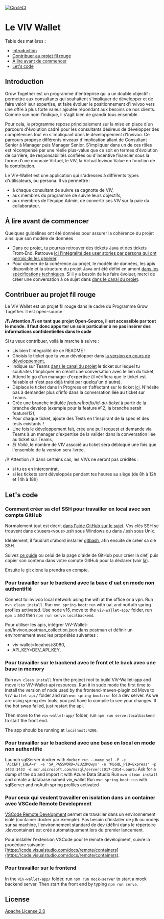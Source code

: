 [![CircleCI](https://circleci.com/gh/Invivoo/ViV-Wallet.svg?style=svg)](https://circleci.com/gh/Invivoo/ViV-Wallet)

# Le VIV Wallet

Table des matières :

-   [Introduction](#introduction)
-   [Contribuer au projet fil rouge](#contribuer-au-projet-fil-rouge)
-   [À lire avant de commencer](#à-lire-avant-de-commencer)
-   [Let's code](#lets-code)

## Introduction

Grow Together est un programme d'entreprise qui a un double objectif : permettre aux consultants qui souhaitent s&#39;impliquer de développer et de faire valoir leur expertise, et faire évoluer le positionnement d&#39;Invivoo vers une offre à plus forte valeur ajoutée répondant aux besoins de nos clients. Comme son nom l&#39;indique, il s&#39;agit bien de grandir tous ensemble.

Pour cela, le programme repose principalement sur la mise en place d&#39;un parcours d&#39;évolution cadré pour les consultants désireux de développer des compétences tout en s&#39;impliquant dans le développement d&#39;Invivoo. Ce parcours propose différents niveaux d&#39;implication allant de Consultant Senior à Manager puis Manager Senior. S&#39;impliquer dans un de ces rôles est récompensé par une réelle plus-value que ce soit en termes d&#39;évolution de carrière, de responsabilités confiées ou d&#39;incentive financier sous la forme d&#39;une monnaie Virtuel, le VIV, la Virtual Invivoo Value en fonction de la contribution.

Le VIV-Wallet est une application qui s&#39;adresses à différents types d&#39;utilisateurs, ou persona. Il va permettre :

-   à chaque consultant de suivre sa cagnotte de VIV,
-   aux membres du programme de suivre leurs objectifs,
-   aux membres de l&#39;équipe Admin, de convertir ses VIV sur la paie du collaborateur.

## À lire avant de commencer

Quelques guidelines ont été données pour assurer la cohérence du projet ainsi que son modèle de données

-   Dans ce projet, tu pourras retrouver des tickets Java et des tickets Front-End. Retrouve [ici l'intégralité des user stories par persona qui ont permis de les générer](https://invivoo.sharepoint.com/:w:/s/Managersd'Expertise/EeWUsfMrHMdOgpooDoYeWCYBsczKABL8gNalyRRjTDFb_g?e=ebTLgZ).
-   Pour donner de la cohérence au projet, le modèle de données, les apis disponible et la structure du projet Java ont été défini en amont [dans les spécifications techniques](https://invivoo.sharepoint.com/:w:/s/Managersd'Expertise/ES5hwrPj9fdFj1g8w58NLvcBn2_JeJ9HslSdzdUwafGFpQ?e=KSssb3). Si il y a besoin de les faire évoluer, merci de créer une conversation à ce sujet dans [dans le canal du projet](https://teams.microsoft.com/l/channel/19%3a4ad8360f9c4e4016a157bfe3f7ca968a%40thread.skype/VIV-Wallet?groupId=d5a0827f-1103-4e19-89f3-d85e7caeb167&tenantId=6d13640c-ba8f-4480-a2a0-0093bacdb7c1).

## Contribuer au projet fil rouge

Le VIV Wallet est un projet fil rouge dans le cadre du Programme Grow Together. Il est open-source.

**/!\ Attention /!\ en tant que projet Open-Source, il est accessible par tout le monde. Il faut donc apporter un soin particulier à ne pas insérer des informations confidentielles dans le code**

Si tu veux contribuer, voilà la marche à suivre :

-   Lis bien l'intégralité de ce README !
-   Choisis le ticket que tu veux développer dans [la version en cours de développement](https://github.com/Invivoo/ViV-Wallet/projects/2),
-   Indique sur Teams [dans le canal du projet](https://teams.microsoft.com/l/channel/19%3ab4db94c02b504ed29dcdde8ed49c3aa3%40thread.tacv2/VIV%2520Wallet?groupId=5b6a22b3-b1d6-4c81-82c4-0f5d886712e4&tenantId=6d13640c-ba8f-4480-a2a0-0093bacdb7c1) le ticket sur lequel tu souhaites t'impliquer en créant une conversation avec le lien du ticket,
-   Attend le go d'un manager d'expertise (il vérifiera que le ticket est faisable et n'est pas déjà traité par quelqu'un d'autre),
-   Déplace le ticket dans In Progress en t'affectant sur le ticket [ici](https://github.com/Invivoo/ViV-Wallet/projects/2). N'hésite pas à demander plus d'info dans la conversation liée au ticket sur Teams.
-   Crée une branche intitulée _feature|hotfix/id-du-ticket_ à partir de la branche develop (exemple pour la feature #12, la branche serait feature/12),
-   Pour chaque ticket, ajoute des Tests en t'inspirant de la spec et des tests existants !
-   Une fois le développement fait, crée une pull request et demande via Teams à un manager d'expertise de la valider dans la conversation liée au ticket sur Teams,
-   _Et Voilà_, le nombre de VIV associé au ticket sera débloqué une fois que l'ensemble de la version sera livrée.

/!\ Attention /!\ dans certains cas, les VIVs ne seront pas crédités :

-   si tu es en intercontrat,
-   si les tickets sont développés pendant tes heures au siège (de 8h à 12h et 14h à 18h)

## Let's code

### Comment créer sa clef SSH pour travailler en local avec son compte GitHub

Normalement tout est décrit [dans l'aide GitHub sur le sujet](https://help.github.com/en/enterprise/2.17/user/authenticating-to-github/connecting-to-github-with-ssh). Vos clés SSH se trouvent dans c:\users\<vous>\.ssh sous Windows ou dans /.ssh sous Unix.

Idéalement, il faudrait d'abord installer [gitbash](https://www.atlassian.com/git/tutorials/git-bash), afin ensuite de créer sa clé SSH.

Suivez [ce guide](https://git-scm.com/book/fr/v2/Git-sur-le-serveur-G%C3%A9n%C3%A9ration-des-cl%C3%A9s-publiques-SSH) ou celui de la page d'aide de GitHub pour créer la clef, puis copier son contenu dans votre compte GitHub pour la déclarer (voir [là](https://help.github.com/en/enterprise/2.17/user/authenticating-to-github/adding-a-new-ssh-key-to-your-github-account)).

Ensuite le git clone la prendra en compte.

### Pour travailler sur le backend avec la base d'uat en mode non authentifié

Connect to invivoo local network using the wifi at the office or a vpn.
Run `mvn clean install`.
Run `mvn spring-boot:run` with uat and noAuth spring profiles activated.
Use node v16, move to the `viv-wallet-app/` folder, run `npm i` and then `npm run serve:localbackend`.

Pour utiliser les apis, intégrer ViV-Wallet-api/Invivoo.postman_collection.json dans postman et définir un environnement avec les propriétés suivantes :

-   viv-wallet=locahost:8080,
-   API_KEY=DEV_API_KEY,

### Pour travailler sur le backend avec le front et le back avec une base in memory

Run `mvn clean install` from the project root to build ViV-Wallet-app and move it to ViV-Wallet-api resources.
Run it in sudo mode the first time to install the version of node used by the frontend-maven-plugin.cd
Move to `ViV-Wallet-api/` folder and run `mvn spring-boot:run` for a dev server.
As we are using spring dev tools, you just have to compile to see your changes. If the hot swap failed, just restart the api.

Then move to the `viv-wallet-app/` folder, run `npm run serve:localbackend` to start the front end.

The app should be running at `localhost:4200`.

### Pour travailler sur le backend avec une base en local en mode non authentifié

Launch sqlServer docker
with `docker run --name sql -P -e 'ACCEPT_EULA=Y' -e 'SA_PASSWORD=/EU22MQwyx' -e 'MSSQL_PID=Express' -p 1433:1433 -d mcr.microsoft.com/mssql/server:2017-CU14-ubuntu`
Ask for a dump of the db and import it with Azure Data Studio
Run `mvn clean install` and create a database named viv_wallet
Run `mvn spring-boot:run` with sqlServer and noAuth spring profiles activated

### Pour ceux qui veulent travailler en isolation dans un container avec VSCode Remote Development

[VSCode Remote Development](https://code.visualstudio.com/docs/remote/remote-overview) permet de travailler dans un environnement isolé (container docker par exemple). Pas besoin d'installer de jdk ou nodejs sur sa machine, l'environnement standard de dev (défini dans le répertoire .devcontainer) est créé automatiquement lors du premier lancement.

Pour installer l'extension VSCode pour le remote development, suivre la procédure suivante: [https://code.visualstudio.com/docs/remote/containers](https://code.visualstudio.com/docs/remote/containers).

### Pour travailler sur le frontend

In the `viv-wallet-app/` folder, run `npm run mock-server` to start a mock backend server. Then start the front end by typing `npm run serve`.

## License

[Apache License 2.0](https://raw.githubusercontent.com/Invivoo/ViV-Wallet/develop/LICENSE)
